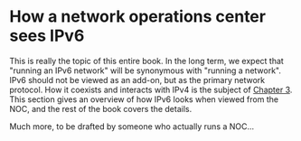 # How a network operations center sees IPv6

This is really the topic of this entire book. In the long term,
we expect that "running an IPv6 network" will be synonymous with
"running a network". IPv6 should not be viewed as an add-on,
but as the primary network protocol. How it coexists and
interacts with IPv4 is the subject of [Chapter 3](https://github.com/becarpenter/book6/tree/main/3.%20Coexistence%20with%20legacy%20IPv4). This
section gives an overview of how IPv6 looks when viewed from
the NOC, and the rest of the book covers the details.

Much more, to be drafted by someone who actually runs a NOC...